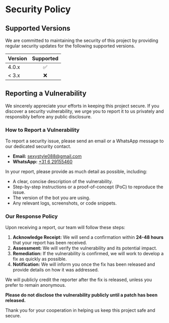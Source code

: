 # Security Policy

## Supported Versions

We are committed to maintaining the security of this project by providing regular security updates for the following supported versions.

| Version |     Supported      |
| :------ | :----------------: |
| 4.0.x   | :white_check_mark: |
| < 3.x   |        :x:         |

## Reporting a Vulnerability

We sincerely appreciate your efforts in keeping this project secure. If you discover a security vulnerability, we urge you to report it to us privately and responsibly before any public disclosure.

### How to Report a Vulnerability

To report a security issue, please send an email or a WhatsApp message to our dedicated security contact.

- **Email:** sexystyle088@gmail.com
- **WhatsApp:** [+31 6 29155460](https://wa.me/31629155460)

In your report, please provide as much detail as possible, including:

- A clear, concise description of the vulnerability.
- Step-by-step instructions or a proof-of-concept (PoC) to reproduce the issue.
- The version of the bot you are using.
- Any relevant logs, screenshots, or code snippets.

### Our Response Policy

Upon receiving a report, our team will follow these steps:

1.  **Acknowledge Receipt:** We will send a confirmation within **24-48 hours** that your report has been received.
2.  **Assessment:** We will verify the vulnerability and its potential impact.
3.  **Remediation:** If the vulnerability is confirmed, we will work to develop a fix as quickly as possible.
4.  **Notification:** We will inform you once the fix has been released and provide details on how it was addressed.

We will publicly credit the reporter after the fix is released, unless you prefer to remain anonymous.

**Please do not disclose the vulnerability publicly until a patch has been released.**

Thank you for your cooperation in helping us keep this project safe and secure.
